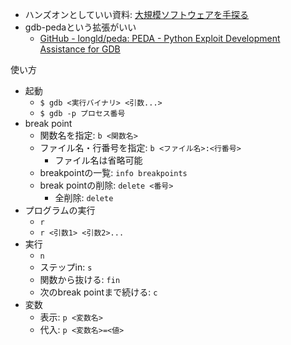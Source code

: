 - ハンズオンとしていい資料: [大規模ソフトウェアを手探る](https://doss.eidos.ic.i.u-tokyo.ac.jp/)
- gdb-pedaという拡張がいい
	- [GitHub - longld/peda: PEDA - Python Exploit Development Assistance for GDB](https://github.com/longld/peda)

使い方
- 起動
	- `$ gdb <実行バイナリ> <引数...>`
	- `$ gdb -p プロセス番号`
- break point
	- 関数名を指定: `b <関数名>`
	- ファイル名・行番号を指定: `b <ファイル名>:<行番号>`
		- ファイル名は省略可能
	- breakpointの一覧: `info breakpoints`
	- break pointの削除: `delete <番号>`
		- 全削除: `delete`
- プログラムの実行
	- `r`
	- `r <引数1> <引数2>...`
- 実行
	- `n`
	- ステップin: `s`
	- 関数から抜ける: `fin`
	- 次のbreak pointまで続ける: `c`
- 変数
	- 表示: `p <変数名>`
	- 代入: `p <変数名>=<値>`
